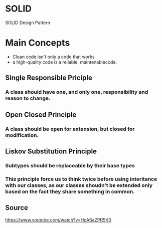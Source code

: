 # SOLID
SOLID Design Pattern

# Main Concepts
- Clean code isn't only a code that works
- a high-quality code is a reliable, maintenablecode.

## Single Responsible Priciple
### A class should have one, and only one, responsibility and reason to change.

## Open Closed Principle
### A class should be open for extension, but closed for modification.

## Liskov Substitution Principle
### Subtypes should be replaceable by their base types
### This principle force us to think twice before using interitance with our classes, as our classes shoudn't be extended only based on the fact they share something in common.

##

## Source
https://www.youtube.com/watch?v=HoA6aZPR5K0
